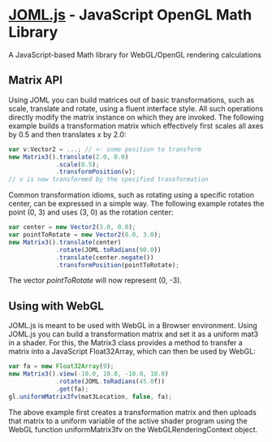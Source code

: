 # [JOML.js](http://joml-ci.github.io/JOML) - JavaScript OpenGL Math Library
A JavaScript-based Math library for WebGL/OpenGL rendering calculations

Matrix API
----------
Using JOML you can build matrices out of basic transformations, such as scale, translate and rotate, using a fluent interface style. All such operations directly modify the matrix instance on which they are invoked.
The following example builds a transformation matrix which effectively first scales all axes by 0.5
and then translates x by 2.0:
```TypeScript
var v:Vector2 = ...; // <- some position to transform
new Matrix3().translate(2.0, 0.0)
             .scale(0.5);
             .transformPosition(v);
// v is now transformed by the specified transformation
```

Common transformation idioms, such as rotating using a specific rotation center, can be expressed in a simple way. The following example rotates the point (0, 3) and uses (3, 0) as the rotation center:
```TypeScript
var center = new Vector2(3.0, 0.0);
var pointToRotate = new Vector2(0.0, 3.0);
new Matrix3().translate(center)
             .rotate(JOML.toRadians(90.0))
             .translate(center.negate())
             .transformPosition(pointToRotate);
```
The vector *pointToRotate* will now represent (0, -3).

Using with WebGL
----------------
JOML.js is meant to be used with WebGL in a Browser environment. Using JOML.js you can build a transformation matrix and set it as a uniform mat3 in a shader. For this, the Matrix3 class provides a method to transfer a matrix into a JavaScript Float32Array, which can then be used by WebGL:
```TypeScript
var fa = new Float32Array(9);
new Matrix3().view(-10.0, 10.0, -10.0, 10.0)
             .rotate(JOML.toRadians(45.0f))
             .get(fa);
gl.uniformMatrix3fv(mat3Location, false, fa);
```
The above example first creates a transformation matrix and then uploads that matrix to a uniform variable of the active shader program using the WebGL function uniformMatrix3fv on the WebGLRenderingContext object.
